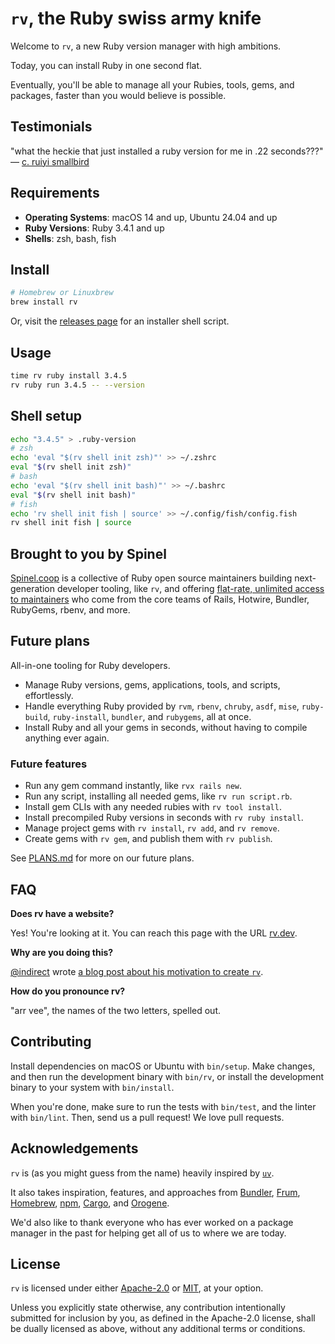 # `rv`, the Ruby swiss army knife

Welcome to `rv`, a new Ruby version manager with high ambitions.

Today, you can install Ruby in one second flat.

Eventually, you'll be able to manage all your Rubies, tools, gems, and packages, faster than you would believe is possible.

## Testimonials

"what the heckie that just installed a ruby version for me in .22 seconds???"
 &mdash; <a href="https://bsky.app/profile/veryroundbird.house/post/3lxdwtsbwp22o">c. ruiyi smallbird</a>

## Requirements

- **Operating Systems**: macOS 14 and up, Ubuntu 24.04 and up
- **Ruby Versions**: Ruby 3.4.1 and up
- **Shells**: zsh, bash, fish

## Install

```zsh
# Homebrew or Linuxbrew
brew install rv
```

Or, visit the [releases page](https://github.com/spinel-coop/rv/releases) for an installer shell script.

## Usage

```zsh
time rv ruby install 3.4.5
rv ruby run 3.4.5 -- --version
```

## Shell setup

```zsh
echo "3.4.5" > .ruby-version
# zsh
echo 'eval "$(rv shell init zsh)"' >> ~/.zshrc
eval "$(rv shell init zsh)"
# bash
echo 'eval "$(rv shell init bash)"' >> ~/.bashrc
eval "$(rv shell init bash)"
# fish
echo 'rv shell init fish | source' >> ~/.config/fish/config.fish
rv shell init fish | source
```

## Brought to you by Spinel

[Spinel.coop](https://spinel.coop) is a collective of Ruby open source maintainers building next-generation developer tooling, like `rv`, and offering [flat-rate, unlimited access to maintainers](https://spinel.coop/retainers) who come from the core teams of Rails, Hotwire, Bundler, RubyGems, rbenv, and more.

## Future plans

All-in-one tooling for Ruby developers.

- Manage Ruby versions, gems, applications, tools, and scripts, effortlessly.
- Handle everything Ruby provided by `rvm`, `rbenv`, `chruby`, `asdf`, `mise`, `ruby-build`, `ruby-install`, `bundler`, and `rubygems`, all at once.
- Install Ruby and all your gems in seconds, without having to compile anything ever again.

### Future features

- Run any gem command instantly, like `rvx rails new`.
- Run any script, installing all needed gems, like `rv run script.rb`.
- Install gem CLIs with any needed rubies with `rv tool install`.
- Install precompiled Ruby versions in seconds with `rv ruby install`.
- Manage project gems with `rv install`, `rv add`, and `rv remove`.
- Create gems with `rv gem`, and publish them with `rv publish`.

See [PLANS.md](docs/PLANS.md) for more on our future plans.

## FAQ

**Does rv have a website?**

Yes! You're looking at it. You can reach this page with the URL [rv.dev](https://rv.dev).

**Why are you doing this?**

[@indirect](https://github.com/indirect) wrote [a blog post about his motivation to create `rv`](https://andre.arko.net/2025/08/25/rv-a-new-kind-of-ruby-management-tool/).

**How do you pronounce rv?**

"arr vee", the names of the two letters, spelled out.

## Contributing

Install dependencies on macOS or Ubuntu with `bin/setup`. Make changes, and then run the development binary with `bin/rv`, or install the development binary to your system with `bin/install`.

When you're done, make sure to run the tests with `bin/test`, and the linter with `bin/lint`. Then, send us a pull request! We love pull requests.

## Acknowledgements

`rv` is (as you might guess from the name) heavily inspired by [`uv`](https://github.com/astral-sh/uv).

It also takes inspiration, features, and approaches from [Bundler](https://bundler.io), [Frum](https://github.com/TaKO8Ki/frum), [Homebrew](https://brew.sh), [npm](https://npmjs.com), [Cargo](https://github.com/rust-lang/cargo), and [Orogene](https://github.com/orogene/orogene).

We'd also like to thank everyone who has ever worked on a package manager in the past for helping get all of us to where we are today.

## License

`rv` is licensed under either [Apache-2.0](/LICENSE-APACHE) or [MIT](/LICENSE-MIT), at your option.

Unless you explicitly state otherwise, any contribution intentionally submitted for inclusion by you, as defined in the Apache-2.0 license, shall be dually licensed as above, without any additional terms or conditions.
